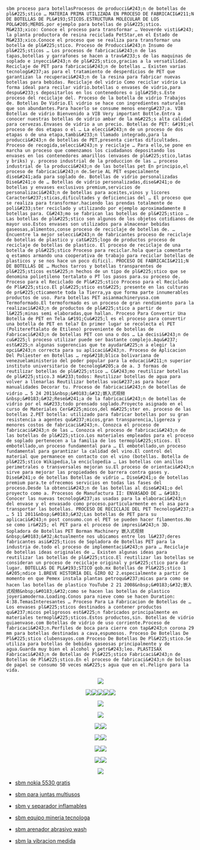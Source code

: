 
```
sbm proceso para botellasProcesos de producci&#243;n de botellas de pl&#225;stico … MATERIA PRIMA UTILIZADA EN PROCESO DE FABRICACI&#211;N DE BOTELLAS DE PL&#193;STICOS.ESTRUCTURA MOLECULAR DE LOS POL&#205;MEROS.por ejemplo para botellas de pl&#225;stico. M&#233;xico: Conoce el proceso para transformar … Veoverde visti&#243; la planta productora de resina reciclada PetStar,en el Estado de M&#233;xico.Conoce el proceso que se realiza para transformar una botella de pl&#225;stico. Proceso de Producci&#243;n Insumo de pl&#225;sticos … Los procesos de fabricaci&#243;n de las tapas,botellas y garrafones se hacen a trav&#233;s de las maquinas de soplado e inyecci&#243;n de pl&#225;stico,gracias a la versatilidad. Reciclaje de PET para fabricaci&#243;n de botellas … Existen varias tecnolog&#237;as para el tratamiento de desperdicios de PET que garantizan la recuperaci&#243;n de la resina para fabricar nuevas botellas para bebidas. Reciclaje del vidrio Como reciclar vidrio La forma ideal para recilar vidrio.botellas o envases de vidrio,para despu&#233;s depositarlos en los contenedores o igl&#250;s.Este proceso del reciclaje del. Proceso de la botella de vidrio Trabajos de. Botellas De Vidrio.El vidrio se hace con ingredientes naturales que son abundantes.Para hacerlo se consume menos energ&#237;a. VIB Botellas de vidrio Bienvenido a VIB Very important Bottle.Entra a conocer nuestras botellas de vidrio ambar de la m&#225;s alta calidad para cervezas.Envases de vidrio a un precio. Botellas de PET: &#191;el proceso de dos etapas o el … La elecci&#243;n de un proceso de dos etapas o de una etapa,tambi&#233;n llamado integrado,para la producci&#243;n de botellas de PET,presenta ciertas dificultades. Proceso de recogida,selecci&#243;n y reciclaje … Para ello,se pone en marcha un proceso que comenzamos los ciudadanos depositando los envases en los contenedores amarillos (envases de pl&#225;stico,latas y briks) y. proceso industrial de la produccion de las … proceso industrial de la producci&#243;n de las botellas pet En principio,el proceso de fabricaci&#243;n de.Serie AL PET especialmente dise&#241;ada para soplado de. Botellas de vidrio personalizadas Dise&#241;o de … Botellas de vidrio personalizadas,dise&#241;o de botellas y envases exclusivos premium,servicios de personalizaci&#243;n de botellas para aceites,vinos y licores Caracter&#237;sticas,dificultades y deficiencias del … El proceso que se realiza para transformar.haciendo las prendas totalmente de poli&#233;ster reciclado y utilizando por ejemplo aproximadamente 8 botellas para. C&#243;mo se fabrican las botellas de pl&#225;stico … Las botellas de pl&#225;stico son algunos de los objetos cotidianos de mayor uso.Estos envases son utilizados para almacenar bebidas gaseosas,alimentos,conse proceso de reciclaje de botellas de. … Encuentre la mejor selecci&#243;n de fabricantes proceso de reciclaje de botellas de plastico y cat&#225;logo de productos proceso de reciclaje de botellas de plastico. El proceso de reciclaje de una botella de pl&#225;stico Proceso para reciclar.hola queria comentarte q estamos armando una cooperativa de trabajo para reciclar botellas de plasticos y se nos hace un poco dificil. PROCESO DE FABRICACI&#211;N DE BOTELLAS DE … Muchos tarros y botellas transparentes de pl&#225;sticos est&#225;n hechos de un tipo de pl&#225;stico que se denomina polietileno tertalato o PT los pasos para.su proceso de. Proceso para el Reciclado de Pl&#225;stico Proceso para el Reciclado de Pl&#225;stico.El pl&#225;stico est&#225; presente en las culturas de pr&#225;cticamente toda la Tierra,ya que forma parte innumerables productos de uso. Para botellas PET asianmachineryusa.com Termoformado.El termoformado es un proceso de gran rendimiento para la realizaci&#243;n de productos de pl&#225;stico a partir de l&#225;minas semi elaboradas,que hallan. Proceso Para Convertir Una Botella de PET en Tela &#191;Cu&#225;l es el proceso para convertir una botella de PET en tela? En primer lugar se recolecta el PET (Politereftalato de Etileno) proveniente de botellas de Fabricaci&#243;n de botellas PET con una o dos … La decisi&#243;n de cu&#225;l proceso utilizar puede ser bastante complejo.Aqu&#237; est&#225;n algunas sugerencias que te ayudar&#225;n a elegir la opci&#243;n correcta para su aplicaci&#243;n. Proceso de Aplicacion Del Poliester en Botellas … rep&#218;blica bolivariana de venezuelaministerio del poder popular para la educaci&#211;n superior instituto universitario de tecnolog&#205;a de a. 3 formas de reutilizar botellas de pl&#225;stico … C&#243;mo reutilizar botellas de pl&#225;stico.3 m&#233;todos: Reutilizar botellas de agua para volver a llenarlas Reutilizar botellas vac&#237;as para hacer manualidades Decorar tu. Proceso de fabricaci&#243;n de botellas de vidrio … 5 24 2011&nbsp;&#0183;&#32;嵌入式视频&nbsp;&#0183;&#32;Rese&#241;a de la fabricaci&#243;n de botellas de vidrio por el m&#233;todo prensado soplado.Proyecto asignado en el curso de Materiales Cer&#225;micos,del m&#225;ster en. proceso de las botellas 2.PET botella: utilizado para fabricar botellas por su gran resistencia a agentes qu&#237;micos,gran transparencia,ligereza y menores costos de fabricaci&#243;n. Conozca el proceso de fabricaci&#243;n de las … Conozca el proceso de fabricaci&#243;n de las botellas de pl&#225;stico.Los materiales empleados para el proceso de soplado pertenecen a la familia de los termopl&#225;sticos. El embotellado,un proceso fundamental para … El embotellado,un proceso fundamental para garantizar la calidad del vino.El control del material que permanece en contacto con el vino (botellas. Botella de pl&#225;stico Wikipedia,la enciclopedia … Las botellas con anillos perimetrales o transversales mejoran su.El proceso de orientaci&#243;n sirve para mejorar las propiedades de barrera contra gases y. Dise&#241;o de botellas Botellas de vidrio … Dise&#241;o de botellas premium para.te ofrecemos servicios en todas las fases del proceso.Desde la obtenci&#243;n de las botellas al dise&#241;o del proyecto como a. Procesos de Manufactura II: ENVASADO DE … &#183; Conocer las nuevas tecnolog&#237;as usadas para la elaboraci&#243;n del envase y el envasado como proceso.particularmente en el asa para transportar las botellas. PROCESO DE RECICLAJE DEL PET Tecnolog&#237;a … 5 11 2011&nbsp;&#0183;&#32;Las botellas de PET para su aplicaci&#243;n post consumo.con el PET se pueden hacer filamentos.No se como ir&#225; el PET para el proceso de impresi&#243;n 3D. Sopladora de Botellas PET Borman Machinery 嵌入式视频&nbsp;&#0183;&#32;Actualmente nos ubicamos entre los l&#237;deres fabricantes asi&#225;ticos de Sopladora de Botellas PET para la industria de.todo el proceso de implementaci&#243;n para … Reciclaje de botellas ideas originales de … Existen algunas ideas para reutilizar las botellas de pl&#225;stico.El reutilizar las botellas se consideran un proceso de reciclaje original y pr&#225;ctico para dar lugar. BOTELLAS DE PL&#193;STICO gob.mx Botellas de Pl&#225;stico 1 &#205;ndice 1.BREVE HISTORIA DEL GIRO 02 2.especialmente a partir de momento en que Pemex instala plantas petroqu&#237;micas para como se hacen las botellas de plastico YouTube 2 21 2008&nbsp;&#0183;&#32;嵌入式视频&nbsp;&#0183;&#32;como se hacen las botellas de plastico joyeriamoderna.Loading.Conos para nieve como se hacen Duration: 4:38.TemasInteresantes … Proceso Para La Fabricacion de Botellas de … Los envases pl&#225;sticos destinados a contener productos qu&#237;micos peligrosos est&#225;n fabricados principalmente en materiales termopl&#225;sticos.Estos productos,sin. Botellas de vidrio guiaenvase.com Botellas de vidrio de uso corriente.Proceso de fabricaci&#243;n.Perfiles de boca para cierre con tap&#243;n corona 29 mm para botellas destinadas a cava,espumosos. Proceso De Botellas De Pl&#225;stico clubensayos.com Proceso De Botellas De Pl&#225;stico.Se utiliza para botellas de bebidas gaseosas principalmente y de agua.Guarda muy bien el alcohol y petr&#243;leo. PLASTISAX Fabricaci&#243;n de Botellas de Pl&#225;stico Fabricaci&#243;n de Botellas de Pl&#225;stico.En el proceso de fabricaci&#243;n de bolsas de papel se consumo 50 veces m&#225;s agua que en el.Peligro para la vida. 
```

<div align="center">

<a href="https://es-crusher.shibang-china.com/github&k=sbm+proceso+para+botellas"><img src="https://static.shibang-china.com/es/crusher/logo.jpg"></a>

<a href="https://es-crusher.shibang-china.com/github&k=sbm+proceso+para+botellas"><img src="https://static.shibang-china.com/es/crusher/index.jpg"></a><a href="https://es-crusher.shibang-china.com/material.htmlgithub&k=sbm+proceso+para+botellas"><img src="https://static.shibang-china.com/es/crusher/material.jpg"></a><a href="https://es-crusher.shibang-china.com/application.htmlgithub&k=sbm+proceso+para+botellas"><img src="https://static.shibang-china.com/es/crusher/application.jpg"></a><a href="https://es-crusher.shibang-china.com/aboutus.htmlgithub&k=sbm+proceso+para+botellas"><img src="https://static.shibang-china.com/es/crusher/aboutus.jpg"></a><a href="https://es-crusher.shibang-china.com/contact.htmlgithub&k=sbm+proceso+para+botellas"><img src="https://static.shibang-china.com/es/crusher/contact.jpg"></a>

<a href="https://es-crusher.shibang-china.com/github&k=sbm+proceso+para+botellas"><img src="https://static.shibang-china.com/es/crusher/banner.jpg"></a>

<a href="https://swt.shibang-china.com/github&k=sbm+proceso+para+botellas"><img src="https://static.shibang-china.com/es/crusher/text.jpg"></a>

<a href="https://swt.shibang-china.com/github&k=sbm+proceso+para+botellas"><img src="https://static.shibang-china.com/es/crusher/chat.jpg"></a><a href="https://es-crusher.shibang-china.com/contact.htmlgithub&k=sbm+proceso+para+botellas"><img src="https://static.shibang-china.com/es/crusher/message.jpg"></a>

<a href="https://es-crusher.shibang-china.com/products/pe.htmlgithub&k=sbm+proceso+para+botellas"><img src="https://static.shibang-china.com/es/crusher/pe.jpg"></a><a href="https://es-crusher.shibang-china.com/products/pf.htmlgithub&k=sbm+proceso+para+botellas"><img src="https://static.shibang-china.com/es/crusher/pf.jpg"></a>

<a href="https://es-crusher.shibang-china.com/products/hpt.htmlgithub&k=sbm+proceso+para+botellas"><img src="https://static.shibang-china.com/es/crusher/hpt.jpg"></a><a href="https://es-crusher.shibang-china.com/products/vsi.htmlgithub&k=sbm+proceso+para+botellas"><img src="https://static.shibang-china.com/es/crusher/vsi.jpg"></a>

<a href="https://es-crusher.shibang-china.com/products/klv.htmlgithub&k=sbm+proceso+para+botellas"><img src="https://static.shibang-china.com/es/crusher/klv.jpg"></a><a href="https://es-crusher.shibang-china.com/products/portable.htmlgithub&k=sbm+proceso+para+botellas"><img src="https://static.shibang-china.com/es/crusher/portable.jpg"></a>

<a href="https://swt.shibang-china.com/github&k=sbm+proceso+para+botellas"><img src="https://static.shibang-china.com/es/crusher/case.jpg"></a>

</div>


* [sbm nokia 5530 gratis](sbm%20nokia%205530%20gratis.md)

* [sbm para juntas multiusos](sbm%20para%20juntas%20multiusos.md)

* [sbm y separador inflamables](sbm%20y%20separador%20inflamables.md)

* [sbm equipo mineria tecnologa](sbm%20equipo%20mineria%20tecnologa.md)

* [sbm arenador abrasivo wash](sbm%20arenador%20abrasivo%20wash.md)

* [sbm la vibracion medida](sbm%20la%20vibracion%20medida.md)